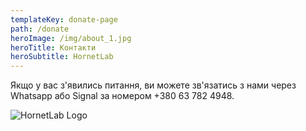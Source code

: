 ```yaml
---
templateKey: donate-page
path: /donate
heroImage: /img/about_1.jpg
heroTitle: Контакти
heroSubtitle: HornetLab
---
```

Якщо у вас з'явились питання, ви можете зв'язатись з нами через Whatsapp або Signal за номером +380 63 782 4948.




![HornetLab Logo](/img/hornetlub_logo_v1.jpg)
